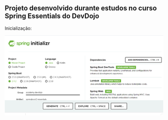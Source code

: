 ## Projeto desenvolvido durante estudos no curso Spring Essentials do DevDojo

Inicialização:

![alt text](https://github.com/leonardomartins92/SpringBoot-DevDojo/blob/master/src/main/resources/static/Spring.png)